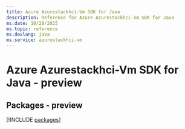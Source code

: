 ```yaml
---
title: Azure Azurestackhci-Vm SDK for Java
description: Reference for Azure Azurestackhci-Vm SDK for Java
ms.date: 10/28/2025
ms.topic: reference
ms.devlang: java
ms.service: azurestackhci-vm
---
```

# Azure Azurestackhci-Vm SDK for Java - preview
## Packages - preview
[!INCLUDE [packages](azurestackhci-vm-index.md)]